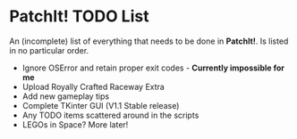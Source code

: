 PatchIt! TODO List
==================

An (incomplete) list of everything that needs to be done in **PatchIt!**. Is listed in no particular order.

* Ignore OSError and retain proper exit codes - **Currently impossible for me**
* Upload Royally Crafted Raceway Extra
* Add new gameplay tips
* Complete TKinter GUI (V1.1 Stable release)
* Any TODO items scattered around in the scripts
* LEGOs in Space? More later!
